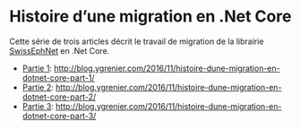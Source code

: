 # Histoire d’une migration en .Net Core 

Cette série de trois articles décrit le travail de migration de la librairie [SwissEphNet](https://github.com/ygrenier/SwissEphNet) en .Net Core.

- [Partie 1](migration-part-1.md): http://blog.ygrenier.com/2016/11/histoire-dune-migration-en-dotnet-core-part-1/
- [Partie 2](migration-part-2.md): http://blog.ygrenier.com/2016/11/histoire-dune-migration-en-dotnet-core-part-2/
- [Partie 3](migration-part-3.md): http://blog.ygrenier.com/2016/11/histoire-dune-migration-en-dotnet-core-part-3/

